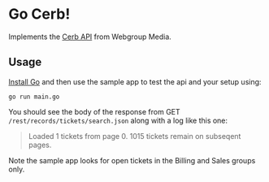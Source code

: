 
# Go Cerb!

Implements the [Cerb API](https://cerb.ai/docs/api/) from Webgroup Media.

## Usage

[Install Go](https://golang.org/doc/install) and then use the sample app to test the api and your setup using:

 `go run main.go`

 You should see the body of the response from GET `/rest/records/tickets/search.json` along with a log like this one:

 > Loaded 1 tickets from page 0. 1015 tickets remain on subseqent pages.

 Note the sample app looks for open tickets in the Billing and Sales groups only.